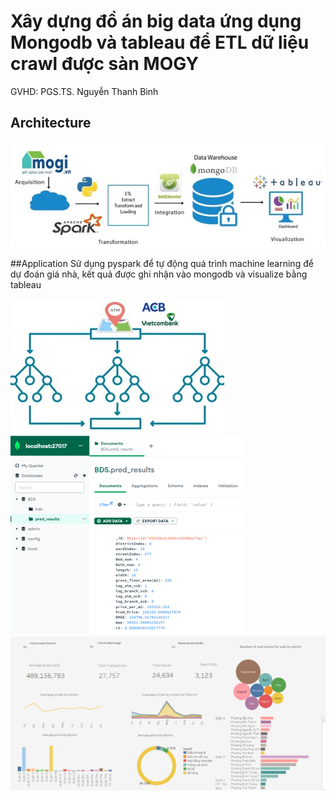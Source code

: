 # Xây dựng đồ án big data ứng dụng Mongodb và tableau để ETL dữ liệu crawl được sàn MOGY
GVHD: PGS.TS. Nguyễn Thanh Bình

## Architecture
<img src="https://github.com/luongnhuy96/UngdungNLP/blob/main/images/BDS%20architect.jpg">

##Application
Sử dụng pyspark để tự động quá trình machine learning để dự đoán giá nhà, kết quả được ghi nhận vào mongodb và visualize bằng tableau

<img src="https://github.com/luongnhuy96/UngdungNLP/blob/main/images/Bank%20map%20ATM.jpg">

<img src="https://github.com/luongnhuy96/UngdungNLP/blob/main/images/PRED_output.png">
<img src="https://github.com/luongnhuy96/UngdungNLP/blob/main/images/Dashboard%20BDS.png">
